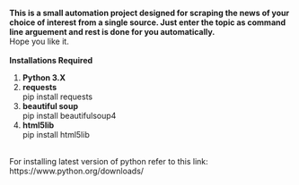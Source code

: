 <b>This is a small automation project designed for scraping the news of your choice of interest from a single source. Just enter the topic as command line arguement and rest is done for you automatically.</b>
<br>
Hope you like it.
<br><br>
<b>Installations Required</b><br>
1. <b>Python 3.X</b><br>  
2. <b>requests</b><br>
  pip install requests
3. <b>beautiful soup</b><br>
  pip install beautifulsoup4
4. <b>html5lib</b><br>
  pip install html5lib
  <br>
  For installing latest version of python refer to this link:
  <br>
  https://www.python.org/downloads/
